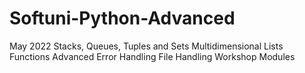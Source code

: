 # Softuni-Python-Advanced
May 2022
Stacks, Queues, Tuples and Sets
Multidimensional Lists
Functions Advanced
Error Handling
File Handling
Workshop
Modules

